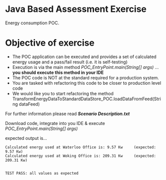 # Java Based Assessment Exercise

Energy consumption POC. 

Objective of exercise
 =====================
 - The POC application can be executed and provides a set of calculated energy usage and a pass/fail result (i.e. it is self-testing)
 - Execution is via the main method *POC_EntryPoint.main(String[] args)* ... **you should execute this method in your IDE**
 - The POC code is NOT at the standard required for a production system.
 - You are tasked with refactoring this code to be closer to production level code
 - We would like you to start refactoring the method TransformEnergyDataToStandardDataStore_POC.loadDataFromFeed(String dataFeed)
 
For further information please read ***Scenario Description.txt***

Download code, integrate into you IDE & execute *POC_EntryPoint.main(String[] args)*

expected output is...
```
Calculated energy used at Waterloo Office is: 9.57 Kw     (expected: 9.57 Kw)
Calculated energy used at Woking Office is: 209.31 Kw     (expected: 209.31 Kw)


TEST PASS: all values as expected
```

